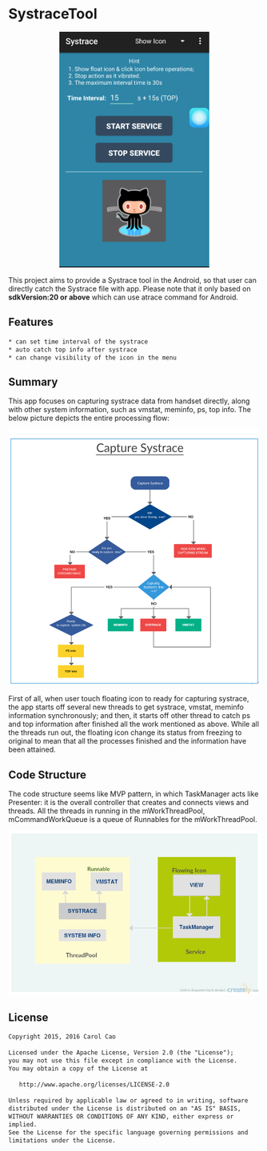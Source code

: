 # SystraceTool

<p align="center">
<img src="guide/img/systraceTool_screenshot.png" width="300" />
</p>

This project aims to provide a Systrace tool in the Android, so that user can directly catch the Systrace file with app.
Please note that it only based on **sdkVersion:20 or above** which can use atrace command for Android.

## Features
	* can set time interval of the systrace
	* auto catch top info after systrace
	* can change visibility of the icon in the menu

## Summary
This app focuses on capturing systrace data from handset directly, along with other system information, such as vmstat, meminfo, ps, top info.
The below picture depicts the entire processing flow:

<p align="center">
<img src="guide/img/systrace_flowchart.png" width="700" />
</p>

First of all, when user touch floating icon to ready for capturing systrace, the app starts off several new threads to get systrace, vmstat, meminfo information synchronously; and then, it starts off other thread to catch ps and top information after finished all the work mentioned as above.
While all the threads run out, the floating icon change its status from freezing to original to mean that all the processes finished and the information have been attained.

## Code Structure

The code structure seems like MVP pattern, in which TaskManager acts like Presenter: it is the overall controller that creates and connects views and threads.
All the threads in running in the mWorkThreadPool, mCommandWorkQueue is a queue of Runnables for the mWorkThreadPool.

<img src="guide/img/systrace_diagram.png" width="600" />

## License

    Copyright 2015, 2016 Carol Cao

    Licensed under the Apache License, Version 2.0 (the "License");
    you may not use this file except in compliance with the License.
    You may obtain a copy of the License at

       http://www.apache.org/licenses/LICENSE-2.0

    Unless required by applicable law or agreed to in writing, software
    distributed under the License is distributed on an "AS IS" BASIS,
    WITHOUT WARRANTIES OR CONDITIONS OF ANY KIND, either express or implied.
    See the License for the specific language governing permissions and
    limitations under the License.
